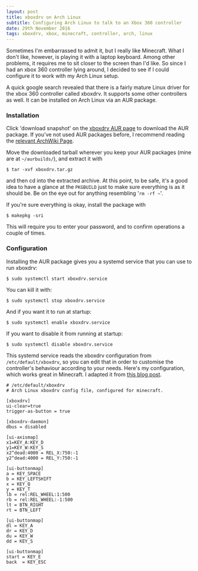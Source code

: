 ```yaml
---
layout: post
title: xboxdrv on Arch Linux
subtitle: Configuring Arch Linux to talk to an Xbox 360 controller
date: 29th November 2016
tags: xboxdrv, xbox, minecraft, controller, arch, linux
---
```


Sometimes I'm embarrassed to admit it, but I really like Minecraft. What I don't like, however, is playing it with a laptop keyboard. Among other problems, it requires me to sit closer to the screen than I'd like. So since I had an xbox 360 controller lying around, I decided to see if I could configure it to work with my Arch Linux setup.

A quick google search revealed that there is a fairly mature Linux driver for the xbox 360 controller called xboxdrv. It supports some other controllers as well. It can be installed on Arch Linux via an AUR package.

### Installation

Click 'download snapshot' on the [xboxdrv AUR page](https://aur.archlinux.org/packages/xboxdrv/) to download the AUR package. If you've not used AUR packages before, I recommend reading the [relevant ArchWiki Page](https://wiki.archlinux.org/index.php/Arch_User_Repository).

Move the downloaded tarball wherever you keep your AUR packages (mine are at `~/aurbuilds/`), and extract it with

    $ tar -xvf xboxdrv.tar.gz

and then cd into the extracted archive. At this point, to be safe, it's a good idea to have a glance at the `PKGBUILD` just to make sure everything is as it should be. Be on the eye out for anything resembling '`rm -rf ~`'.

If you're sure everything is okay, install the package with

    $ makepkg -sri

This will require you to enter your password, and to confirm operations a couple of times.

### Configuration

Installing the AUR package gives you a systemd service that you can use to run xboxdrv:

    $ sudo systemctl start xboxdrv.service

You can kill it with:

    $ sudo systemctl stop xboxdrv.service

And if you want it to run at startup:

    $ sudo systemctl enable xboxdrv.service

If you want to disable it from running at startup:

    $ sudo systemctl disable xboxdrv.service

This systemd service reads the xboxdrv configuration from `/etc/default/xboxdrv`, so you can edit that in order to customise the controller's behaviour according to your needs. Here's my configuration, which works great in Minecraft. I adapted it from [this blog post](http://pspeter3.com/blog/2011/09/26/playing-minecraft-with-an-xbox360-controller/).

    # /etc/default/xboxdrv
    # Arch Linux xboxdrv config file, configured for minecraft.

    [xboxdrv]
    ui-clear=true
    trigger-as-button = true

    [xboxdrv-daemon]
    dbus = disabled

    [ui-axismap]
    x1=KEY_A:KEY_D
    y1=KEY_W:KEY_S
    x2^dead:4000 = REL_X:750:-1
    y2^dead:4000 = REL_Y:750:-1

    [ui-buttonmap]
    a = KEY_SPACE
    b = KEY_LEFTSHIFT
    x = KEY_Q
    y = KEY_T
    lb = rel:REL_WHEEL:1:500
    rb = rel:REL_WHEEL:-1:500
    lt = BTN_RIGHT
    rt = BTN_LEFT

    [ui-buttonmap]
    dl = KEY_A
    dr = KEY_D
    du = KEY_W
    dd = KEY_S

    [ui-buttonmap]
    start = KEY_E
    back  = KEY_ESC
